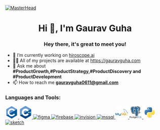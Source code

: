 [![MasterHead](https://raw.githubusercontent.com/TheDudeThatCode/TheDudeThatCode/master/Assets/Designer.gif)]([https://](https://www.youtube.com/redirect?event=video_description&redir_token=QUFFLUhqa0txeUNoTV9MQjM3MEV1ZFh0WG5EdjVxSnEzQXxBQ3Jtc0trUFFfSXNZNTA5dldfSlhFZlhBanQ0UHZEUHQ2aktwWVp1cFY5OW5ZeWpITDZRT1hSSUlsckpZQ0xPTlRyNzFaR0VSdWw4bDlvRHlNVjdmcHg0Y2JLeE4wQlM2T25fd2FidWtQWDVvcXZkNFhpU3JVTQ&q=https%3A%2F%2Frishavchanda.io%2F&v=G-EGDH50hGE)gauravguha.com)

<h1 align="center">Hi 👋, I'm Gaurav Guha</h1>

<h3 align="center">Hey there, it's great to meet you!</h3>

- 🔭 I’m currently working on [hiroscope.ai](https://hiroscope.ai)
- 👨‍💻 All of my projects are available at https://gauravguha.com
- 💬 Ask me about **#ProductGrowth,#ProductStrategy,#ProductDiscovery and #ProductDevelopment**
- 📫 How to reach me **gauravguha0611@gmail.com**



<p align="left">

</p>

<h3 align="left">Languages and Tools:</h3>

<p align="left"> <a href="https://www.cprogramming.com/" target="_blank" rel="noreferrer"> <img src="https://raw.githubusercontent.com/devicons/devicon/master/icons/c/c-original.svg" alt="c" width="40" height="40"/> </a> <a href="https://www.w3schools.com/cpp/" target="_blank" rel="noreferrer"> <img src="https://raw.githubusercontent.com/devicons/devicon/master/icons/cplusplus/cplusplus-original.svg" alt="cplusplus" width="40" height="40"/> </a> <a href="https://www.figma.com/" target="_blank" rel="noreferrer"> <img src="https://www.vectorlogo.zone/logos/figma/figma-icon.svg" alt="figma" width="40" height="40"/> </a> <a href="https://firebase.google.com/" target="_blank" rel="noreferrer"> <img src="https://www.vectorlogo.zone/logos/firebase/firebase-icon.svg" alt="firebase" width="40" height="40"/> </a> <a href="https://www.invisionapp.com/" target="_blank" rel="noreferrer"> <img src="https://www.vectorlogo.zone/logos/invisionapp/invisionapp-icon.svg" alt="invision" width="40" height="40"/> </a> <a href="https://www.microsoft.com/en-us/sql-server" target="_blank" rel="noreferrer"> <img src="https://www.svgrepo.com/show/303229/microsoft-sql-server-logo.svg" alt="mssql" width="40" height="40"/> </a> <a href="https://www.mysql.com/" target="_blank" rel="noreferrer"> <img src="https://raw.githubusercontent.com/devicons/devicon/master/icons/mysql/mysql-original-wordmark.svg" alt="mysql" width="40" height="40"/> </a> <a href="https://www.postgresql.org" target="_blank" rel="noreferrer"> <img src="https://raw.githubusercontent.com/devicons/devicon/master/icons/postgresql/postgresql-original-wordmark.svg" alt="postgresql" width="40" height="40"/> </a> <a href="https://www.python.org" target="_blank" rel="noreferrer"> <img src="https://raw.githubusercontent.com/devicons/devicon/master/icons/python/python-original.svg" alt="python" width="40" height="40"/> </a> <a href="https://www.sketch.com/" target="_blank" rel="noreferrer"> <img src="https://www.vectorlogo.zone/logos/sketchapp/sketchapp-icon.svg" alt="sketch" width="40" height="40"/> </a> </p>
